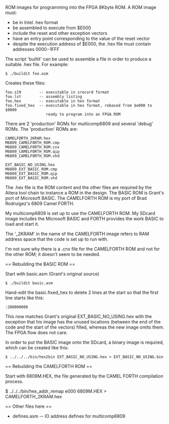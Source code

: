 ROM images for programming into the FPGA 8Kbyte ROM. A ROM image must:

* be in Intel .hex format
* be assembled to execute from $E000
* include the reset and other exception vectors
* have an entry point corresponding to the value of the reset vector
* despite the execution address of $E000, the .hex file must contain addresses $0000-$1FFF

The script 'builtit' can be used to assemble a file in order to produce a suitable .hex file. For example:

    $ ./buildit foo.asm

Creates these files:

    foo.s19        -- executable in srecord format
    foo.lst        -- assembly listing
    foo.hex        -- executable in hex format
    foo.fixed_hex  -- executable in hex format, rebased from $e000 to $0000
                      ready to program into an FPGA ROM

There are 2 'production' ROMs for multicomp6809 and several 'debug' ROMs. The 'production' ROMs are:

    CAMELFORTH_2KRAM.hex
    M6809_CAMELFORTH_ROM.cmp
    M6809_CAMELFORTH_ROM.cnx
    M6809_CAMELFORTH_ROM.qip
    M6809_CAMELFORTH_ROM.vhd

    EXT_BASIC_NO_USING.hex
    M6809_EXT_BASIC_ROM.cmp
    M6809_EXT_BASIC_ROM.qip
    M6809_EXT_BASIC_ROM.vhd

The .hex file is the ROM content and the other files are required by the Altera
tool chain to instance a ROM in the design. The BASIC ROM is Grant's port of
Microsoft BASIC. The CAMELFORTH ROM is my port of Brad Rodruigez's 6809 Camel
FORTH.

My multicomp6809 is set up to use the CAMELFORTH ROM. My SDcard image includes
the Microsoft BASIC and FORTH provides the work BASIC to load and start it.

The '_2KRAM' in the name of the CAMELFORTH image refers to RAM address space
that the code is set up to run with.

I'm not sure why there is a .cnx file for the CAMELFORTH ROM and not for the
other ROM; it doesn't seem to be needed.

== Rebuilding the BASIC ROM ==

Start with basic.asm (Grant's original source)

    $ ./buildit basic.asm

Hand-edit the basic.fixed_hex to delete 2 lines at the start so that the first line starts like this:

    :200000008

This now matches Grant's original EXT_BASIC_NO_USING.hex with the exception that
his image has the unused locations (between the end of the code and the start of
the vectors) filled, whereas the new image omits them. The FPGA flow does not care.

In order to put the BASIC image onto the SDcard, a binary image is required, which can be created like this:

    $ ../../../bin/hex2bin EXT_BASIC_NO_USING.hex > EXT_BASIC_NO_USING.bin

== Rebuilding the CAMELFORTH ROM ==

Start with 6809M.HEX, the file generated by the CAMEL FORTH compilation process.

   $ ../../../bin/hex_addr_remap e000 6809M.HEX > CAMELFORTH_2KRAM.hex

== Other files here ==

* defines.asm -- IO address defines for multicomp6809
